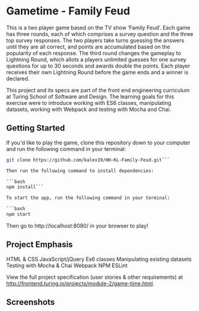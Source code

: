 # Gametime  - Family Feud

This is a two player game based on the TV show ‘Family Feud’. Each game has three rounds, each of which comprises a survey question and the three top survey responses. The two players take turns guessing the answers until they are all correct, and points are accumulated based on the popularity of each response. The third round changes the gameplay to Lightning Round, which allots a players unlimited guesses for one survey questions for up to 30 seconds and awards double the points. Each player receives their own Lightning Round before the game ends and a winner is declared.

This project and its specs are part of the front end engineering curriculum at Turing School of Software and Design. The learning goals for this exercise were to introduce working with ES6 classes, manipulating datasets, working with Webpack and testing with Mocha and Chai.


## Getting Started

If you'd like to play the game, clone this repository down to your computer and run the following command in your terminal:

```bash
git clone https://github.com/kalex19/HH-KL-Family-Feud.git```

Then run the following command to install dependencies:

```bash 
npm install```

To start the app, run the following command in your terminal:

```bash
npm start
```
Then go to http://localhost:8080/ in your browser to play!


## Project Emphasis

 HTML & CSS
 JavaScript/jQuery
 Es6 classes
 Manipulating existing datasets
 Testing with Mocha & Chai
 Webpack
 NPM
 ESLint

View the full project specification (user stories & other requirements) at http://frontend.turing.io/projects/module-2/game-time.html.


## Screenshots

